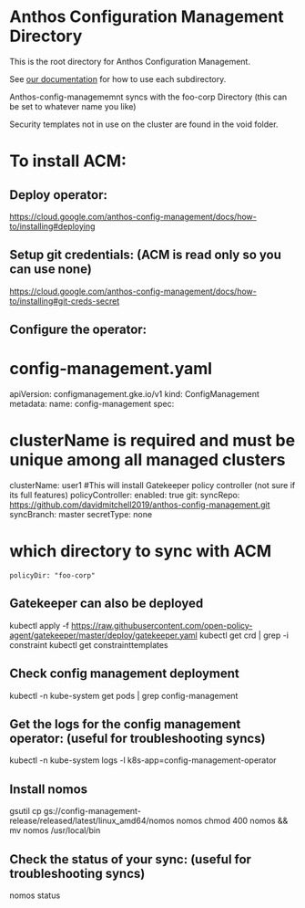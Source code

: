# Anthos Configuration Management Directory

This is the root directory for Anthos Configuration Management.

See [our documentation](https://cloud.google.com/anthos-config-management/docs/repo) for how to use each subdirectory.

Anthos-config-managememnt syncs with the foo-corp Directory (this can be set to whatever name you like)

Security templates not in use on the cluster are found in the void folder.

# To install ACM:

## Deploy operator:

https://cloud.google.com/anthos-config-management/docs/how-to/installing#deploying

## Setup git credentials: (ACM is read only so you can use none)

https://cloud.google.com/anthos-config-management/docs/how-to/installing#git-creds-secret

## Configure the operator:

# config-management.yaml

apiVersion: configmanagement.gke.io/v1
kind: ConfigManagement
metadata:
  name: config-management
spec:
  # clusterName is required and must be unique among all managed clusters
  clusterName: user1
  #This will install Gatekeeper policy controller (not sure if its full features)
  policyController:
    enabled: true
  git:
    syncRepo: https://github.com/davidmitchell2019/anthos-config-management.git
    syncBranch: master
    secretType: none
  # which directory to sync with ACM  
    policyDir: "foo-corp"

## Gatekeeper can also be deployed

kubectl apply -f https://raw.githubusercontent.com/open-policy-agent/gatekeeper/master/deploy/gatekeeper.yaml
kubectl get crd | grep -i constraint
kubectl get constrainttemplates

## Check config management deployment

kubectl -n kube-system get pods | grep config-management

## Get the logs for the config management operator: (useful for troubleshooting syncs)

kubectl -n kube-system logs -l k8s-app=config-management-operator

## Install nomos

gsutil cp gs://config-management-release/released/latest/linux_amd64/nomos nomos
chmod 400 nomos && mv nomos /usr/local/bin

## Check the status of your sync: (useful for troubleshooting syncs)

nomos status
